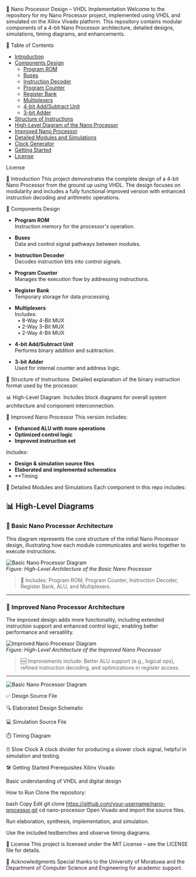 🧠 Nano Processor Design – VHDL Implementation
Welcome to the repository for my Nano Processor project, implemented using VHDL and simulated on the Xilinx Vivado platform. This repository contains modular components of a 4-bit Nano Processor architecture, detailed designs, simulations, timing diagrams, and enhancements.

📌 Table of Contents
- [Introduction](#introduction)
- [Components Design](#components-design)
  - [Program ROM](#program-rom)
  - [Buses](#buses)
  - [Instruction Decoder](#instruction-decoder)
  - [Program Counter](#program-counter)
  - [Register Bank](#register-bank)
  - [Multiplexers](#multiplexers)
  - [4-bit Add/Subtract Unit](#4-bit-addsubtract-unit)
  - [3-bit Adder](#3-bit-adder)
- [Structure of Instructions](#structure-of-instructions)
- [High-Level Diagram of the Nano Processor](#high-level-diagram)
- [Improved Nano Processor](#improved-nano-processor)
- [Detailed Modules and Simulations](#detailed-modules-and-simulations)
- [Clock Generator](#clock-generator)
- [Getting Started](#getting-started)
- [License](#license)

License

🧾 Introduction
This project demonstrates the complete design of a 4-bit Nano Processor from the ground up using VHDL. The design focuses on modularity and includes a fully functional improved version with enhanced instruction decoding and arithmetic operations.

🔧 Components Design
- **Program ROM**  
  Instruction memory for the processor's operation.

- **Buses**  
  Data and control signal pathways between modules.

- **Instruction Decoder**  
  Decodes instruction bits into control signals.

- **Program Counter**  
  Manages the execution flow by addressing instructions.

- **Register Bank**  
  Temporary storage for data processing.

- **Multiplexers**  
  Includes:  
  &nbsp;&nbsp;• 8-Way 4-Bit MUX  
  &nbsp;&nbsp;• 2-Way 3-Bit MUX  
  &nbsp;&nbsp;• 2-Way 4-Bit MUX

- **4-bit Add/Subtract Unit**  
  Performs binary addition and subtraction.

- **3-bit Adder**  
  Used for internal counter and address logic.

📘 Structure of Instructions
&nbsp;Detailed explanation of the binary instruction format used by the processor.

📊 High-Level Diagram
&nbsp;Includes block diagrams for overall system architecture and component interconnection.

🚀 Improved Nano Processor
This version includes:

- **Enhanced ALU with more operations**
- **Optimized control logic**
- **Improved instruction set**

Includes:

- **Design & simulation source files**
- **Elaborated and implemented schematics**
- **Timing

🧪 Detailed Modules and Simulations
Each component in this repo includes:

## 📊 High-Level Diagrams

### 🧩 Basic Nano Processor Architecture

This diagram represents the core structure of the initial Nano Processor design, illustrating how each module communicates and works together to execute instructions.

![Basic Nano Processor Diagram](diagrams/basic_nano_processor.png)  
*Figure: High-Level Architecture of the Basic Nano Processor*

> 📌 Includes: Program ROM, Program Counter, Instruction Decoder, Register Bank, ALU, and Multiplexers.

---

### 🚀 Improved Nano Processor Architecture

The improved design adds more functionality, including extended instruction support and enhanced control logic, enabling better performance and versatility.

![Improved Nano Processor Diagram](diagrams/improved_nano_processor.png)  
*Figure: High-Level Architecture of the Improved Nano Processor*

> 🆕 Improvements include: Better ALU support (e.g., logical ops), refined instruction decoding, and optimizations in register access.

---

![Basic Nano Processor Diagram](diagrams/basic_nano_processor.png)

✅ Design Source File

🔍 Elaborated Design Schematic

💻 Simulation Source File

⏱️ Timing Diagram

⏰ Slow Clock
A clock divider for producing a slower clock signal, helpful in simulation and testing.

🛠️ Getting Started
Prerequisites
Xilinx Vivado

Basic understanding of VHDL and digital design

How to Run
Clone the repository:

bash
Copy
Edit
git clone https://github.com/your-username/nano-processor.git
cd nano-processor
Open Vivado and import the source files.

Run elaboration, synthesis, implementation, and simulation.

Use the included testbenches and observe timing diagrams.

📄 License
This project is licensed under the MIT License – see the LICENSE file for details.

🙌 Acknowledgments
Special thanks to the University of Moratuwa and the Department of Computer Science and Engineering for academic support.

